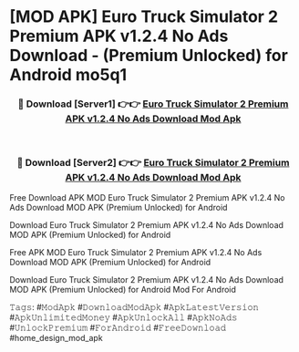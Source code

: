 # [MOD APK] Euro Truck Simulator 2 Premium APK v1.2.4 No Ads Download - (Premium Unlocked) for Android mo5q1



<div align="center">
<h3>🔴 Download [Server1] 👉👉 <a href="https://momento.my/?title=Euro_Truck_Simulator_2_Premium_APK_v1.2.4_No_Ads_Download">Euro Truck Simulator 2 Premium APK v1.2.4 No Ads Download Mod Apk</a></h3><br>

<h3>🔴 Download [Server2] 👉👉 <a href="https://momento.my/?title=Euro_Truck_Simulator_2_Premium_APK_v1.2.4_No_Ads_Download">Euro Truck Simulator 2 Premium APK v1.2.4 No Ads Download Mod Apk</a></h3>
</div>



Free Download APK MOD Euro Truck Simulator 2 Premium APK v1.2.4 No Ads Download MOD APK (Premium Unlocked) for Android

Download Euro Truck Simulator 2 Premium APK v1.2.4 No Ads Download MOD APK (Premium Unlocked) for Android

Free APK MOD Euro Truck Simulator 2 Premium APK v1.2.4 No Ads Download MOD APK (Premium Unlocked) for Android

Download Euro Truck Simulator 2 Premium APK v1.2.4 No Ads Download MOD APK (Premium Unlocked) for Android Mod For Android

𝚃𝚊𝚐𝚜: #𝙼𝚘𝚍𝙰𝚙𝚔 #𝙳𝚘𝚠𝚗𝚕𝚘𝚊𝚍𝙼𝚘𝚍𝙰𝚙𝚔 #𝙰𝚙𝚔𝙻𝚊𝚝𝚎𝚜𝚝𝚅𝚎𝚛𝚜𝚒𝚘𝚗 #𝙰𝚙𝚔𝚄𝚗𝚕𝚒𝚖𝚒𝚝𝚎𝚍𝙼𝚘𝚗𝚎𝚢 #𝙰𝚙𝚔𝚄𝚗𝚕𝚘𝚌𝚔𝙰𝚕𝚕 #𝙰𝚙𝚔𝙽𝚘𝙰𝚍𝚜 #𝚄𝚗𝚕𝚘𝚌𝚔𝙿𝚛𝚎𝚖𝚒𝚞𝚖 #𝙵𝚘𝚛𝙰𝚗𝚍𝚛𝚘𝚒𝚍 #𝙵𝚛𝚎𝚎𝙳𝚘𝚠𝚗𝚕𝚘𝚊𝚍 #home_design_mod_apk
